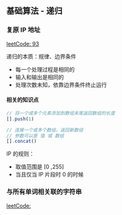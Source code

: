 
## 基础算法 - 递归

### 复原 IP 地址

[leetCode: 93](https://leetcode-cn.com/problems/restore-ip-addresses/)

递归的本质：规律、边界条件

- 每一个处理过程是相同的
- 输入和输出是相同的
- 处理次数未知，依靠边界条件终止运行

#### 相关的知识点

```js
// 将一个或多个元素添加到数组末尾返回数组的长度
[].push(1)

// 连接一个或多个数组，返回新数组
// 参数可以是 值 或 数组
[].concat()
```

IP 的规则：
- 取值范围是 [0 ,255]
- 当且仅当 IP 片段时 0 的时候

### 与所有单词相关联的字符串

[leetCode: ]()
